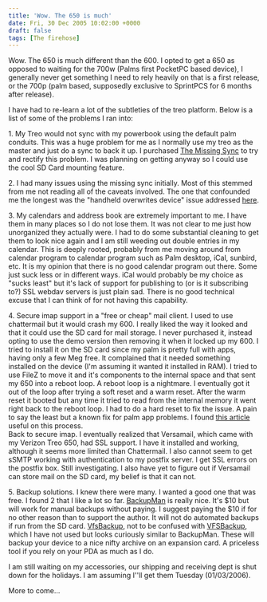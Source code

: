 ```yaml
---
title: 'Wow. The 650 is much'
date: Fri, 30 Dec 2005 10:02:00 +0000
draft: false
tags: [The firehose]
---
```


Wow. The 650 is much different than the 600. I opted to get a 650 as opposed to waiting for the 700w (Palms first PocketPC based device), I generally never get something I need to rely heavily on that is a first release, or the 700p (palm based, supposedly exclusive to SprintPCS for 6 months after release).  
  
I have had to re-learn a lot of the subtleties of the treo platform. Below is a list of some of the problems I ran into:  
  
1\. My Treo would not sync with my powerbook using the default palm conduits. This was a huge problem for me as I normally use my treo as the master and just do a sync to back it up. I purchased [The Missing Sync](http://markspace.com/missingsync_palmos.php) to try and rectify this problem. I was planning on getting anyway so I could use the cool SD Card mounting feature.  
  
2\. I had many issues using the missing sync initially. Most of this stemmed from me not reading all of the caveats involved. The one that confounded me the longest was the "handheld overwrites device" issue addressed [here](http://www.markspace.com/support/index.php?x=&mod_id=2&id=2571).  
  
3\. My calendars and address book are extremely important to me. I have them in many places so I do not lose them. It was not clear to me just how unorganized they actually were. I had to do some substantial cleaning to get them to look nice again and I am still weeding out double entries in my calendar. This is deeply rooted, probably from me moving around from calendar program to calendar program such as Palm desktop, iCal, sunbird, etc. It is my opinion that there is no good calendar program out there. Some just suck less or in different ways. iCal would probably be my choice as "sucks least" but it's lack of support for publishing to (or is it subscribing to?) SSL webdav servers is just plain sad. There is no good technical excuse that I can think of for not having this capability.  
  
4\. Secure imap support in a "free or cheap" mail client. I used to use chattermail but it would crash my 600. I really liked the way it looked and that it could use the SD card for mail storage. I never purchased it, instead opting to use the demo version then removing it when it locked up my 600. I tried to install it on the SD card since my palm is pretty full with apps, having only a few Meg free. It complained that it needed something installed on the device (I'm assuming it wanted it installed in RAM). I tried to use FileZ to move it and it's components to the internal space and that sent my 650 into a reboot loop. A reboot loop is a nightmare. I eventually got it out of the loop after trying a soft reset and a warm reset. After the warm reset it booted but any time it tried to read from the internal memory it went right back to the reboot loop. I had to do a hard reset to fix the issue. A pain to say the least but a known fix for palm app problems. I found [this article](http://kb.palmone.com/SRVS/CGI-BIN/WEBCGI.EXE?New,Kb=PalmSupportKB,ts=Palm_External2001,Case=obj(887)) useful on this process.  
Back to secure imap. I eventually realized that Versamail, which came with my Verizon Treo 650, had SSL support. I have it installed and working, although it seems more limited than Chattermail. I also cannot seem to get sSMTP working with authentication to my postfix server. I get SSL errors on the postfix box. Still investigating. I also have yet to figure out if Versamail can store mail on the SD card, my belief is that it can not.  
  
5\. Backup solutions. I knew there were many. I wanted a good one that was free. I found 2 that I like a lot so far. [BackupMan](http://www.bitsnbolts.com/backupman.php) is really nice. It's $10 but will work for manual backups without paying. I suggest paying the $10 if for no other reason than to support the author. It will not do automated backups if run from the SD card. [VfsBackup](http://www.planepla.net/vfsbackup.html), not to be confused with [VFSBackup](http://homepage.ntlworld.com/james.screech/VFSBackup.htm), which I have not used but looks curiously similar to BackupMan. These will backup your device to a nice nifty archive on an expansion card. A priceless tool if you rely on your PDA as much as I do.  
  
I am still waiting on my accessories, our shipping and receiving dept is shut down for the holidays. I am assuming I''ll get them Tuesday (01/03/2006).  
  
More to come...